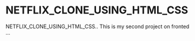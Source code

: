 # NETFLIX_CLONE_USING_HTML_CSS
NETFLIX_CLONE_USING_HTML_CSS.. This is my second project on fronted ...
